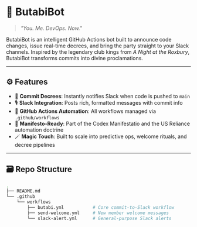 # 🤖 ButabiBot

> _"You. Me. DevOps. Now."_

ButabiBot is an intelligent GitHub Actions bot built to announce code changes, issue real-time decrees, and bring the party straight to your Slack channels. Inspired by the legendary club kings from *A Night at the Roxbury*, ButabiBot transforms commits into divine proclamations.

---

## ⚙️ Features

- 🔔 **Commit Decrees**: Instantly notifies Slack when code is pushed to `main`
- 🎙️ **Slack Integration**: Posts rich, formatted messages with commit info
- 🧙 **GitHub Actions Automation**: All workflows managed via `.github/workflows`
- 🧞 **Manifesto-Ready**: Part of the Codex Manifestatio and the US Reliance automation doctrine
- 🪄 **Magic Touch**: Built to scale into predictive ops, welcome rituals, and decree pipelines

---

## 🗃️ Repo Structure

```bash
.
├── README.md
└── .github
    └── workflows
        ├── butabi.yml           # Core commit-to-Slack workflow
        ├── send-welcome.yml     # New member welcome messages
        └── slack-alert.yml      # General-purpose Slack alerts
